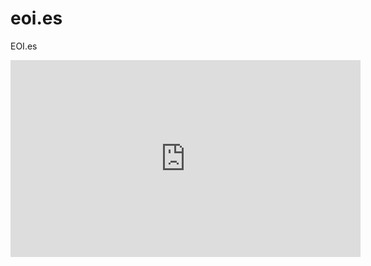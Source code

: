 # eoi.es
EOI.es


<iframe width="560" height="315" src="https://www.youtube.com/embed/oIsX-jgQi0M" frameborder="0" allow="autoplay; encrypted-media" allowfullscreen></iframe>
